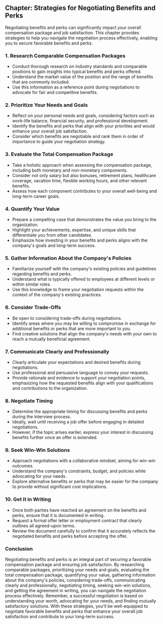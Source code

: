 Chapter: Strategies for Negotiating Benefits and Perks
------------------------------------------------------

Negotiating benefits and perks can significantly impact your overall compensation package and job satisfaction. This chapter provides strategies to help you navigate the negotiation process effectively, enabling you to secure favorable benefits and perks.

### **1. Research Comparable Compensation Packages**

* Conduct thorough research on industry standards and comparable positions to gain insights into typical benefits and perks offered.
* Understand the market value of the position and the range of benefits that are commonly included.
* Use this information as a reference point during negotiations to advocate for fair and competitive benefits.

### **2. Prioritize Your Needs and Goals**

* Reflect on your personal needs and goals, considering factors such as work-life balance, financial security, and professional development.
* Identify the benefits and perks that align with your priorities and would enhance your overall job satisfaction.
* Consider which benefits are negotiable and rank them in order of importance to guide your negotiation strategy.

### **3. Evaluate the Total Compensation Package**

* Take a holistic approach when assessing the compensation package, including both monetary and non-monetary components.
* Consider not only salary but also bonuses, retirement plans, healthcare coverage, vacation time, flexible working hours, and other relevant benefits.
* Assess how each component contributes to your overall well-being and long-term career goals.

### **4. Quantify Your Value**

* Prepare a compelling case that demonstrates the value you bring to the organization.
* Highlight your achievements, expertise, and unique skills that differentiate you from other candidates.
* Emphasize how investing in your benefits and perks aligns with the company's goals and long-term success.

### **5. Gather Information About the Company's Policies**

* Familiarize yourself with the company's existing policies and guidelines regarding benefits and perks.
* Understand what is typically offered to employees at different levels or within similar roles.
* Use this knowledge to frame your negotiation requests within the context of the company's existing practices.

### **6. Consider Trade-Offs**

* Be open to considering trade-offs during negotiations.
* Identify areas where you may be willing to compromise in exchange for additional benefits or perks that are more important to you.
* Find creative solutions that align the company's needs with your own to reach a mutually beneficial agreement.

### **7. Communicate Clearly and Professionally**

* Clearly articulate your expectations and desired benefits during negotiations.
* Use professional and persuasive language to convey your requests.
* Provide rationale and evidence to support your negotiation points, emphasizing how the requested benefits align with your qualifications and contributions to the organization.

### **8. Negotiate Timing**

* Determine the appropriate timing for discussing benefits and perks during the interview process.
* Ideally, wait until receiving a job offer before engaging in detailed negotiations.
* However, if the topic arises earlier, express your interest in discussing benefits further once an offer is extended.

### **9. Seek Win-Win Solutions**

* Approach negotiations with a collaborative mindset, aiming for win-win outcomes.
* Understand the company's constraints, budget, and policies while advocating for your needs.
* Explore alternative benefits or perks that may be easier for the company to provide without significant cost implications.

### **10. Get It in Writing**

* Once both parties have reached an agreement on the benefits and perks, ensure that it is documented in writing.
* Request a formal offer letter or employment contract that clearly outlines all agreed-upon terms.
* Review the document carefully to confirm that it accurately reflects the negotiated benefits and perks before accepting the offer.

### Conclusion

Negotiating benefits and perks is an integral part of securing a favorable compensation package and ensuring job satisfaction. By researching comparable packages, prioritizing your needs and goals, evaluating the total compensation package, quantifying your value, gathering information about the company's policies, considering trade-offs, communicating clearly and professionally, negotiating timing, seeking win-win solutions, and getting the agreement in writing, you can navigate the negotiation process effectively. Remember, a successful negotiation is based on understanding your worth, advocating for your needs, and finding mutually satisfactory solutions. With these strategies, you'll be well-equipped to negotiate favorable benefits and perks that enhance your overall job satisfaction and contribute to your long-term success.
